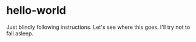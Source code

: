 # hello-world

Just blindly following instructions. Let's see where this goes. I'll try not to fall asleep.
